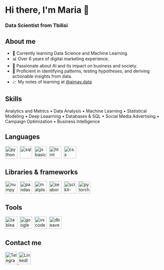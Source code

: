 <div id-"header' align-"center">
<h1> Hi there, I'm Maria 👋 </h1>
<h3> Data Scientist from Tbilisi </h3>
</div>

<h2>About me</h2>

- 🌱 Currently learning Data Science and Machine Learning.
- 📊 Over 6 years of digital marketing experience.
- 🧠 Passionate about AI and its impact on business and society.
- 🎯 Proficient in identifying patterns, testing hypotheses, and deriving actionable insights from data.
- 📈 My notes of learning at <a href="https://www.instagram.com/aimay.data">@aimay.data</a>

<h2>Skills</h2>
Analytics and Metrics • Data Analysis • Machine Learning • Statistical Modeling • Deep Leaarning • Databases & SQL • Social Media Advertising • Campaign Optimization • Business Intelligence

<h2> Languages </h2>

<img src="https://drive.google.com/uc?id=1rN2hPQxztyIxGrw3806a2EDUvSOJoNj9" title="python" width="40" height="40" />&nbsp;
<img src="https://drive.google.com/uc?id=16hc1Q6Dt4bY4_5Eo-W9v_Bp5fgj4yQq4" title="sql" width="40" height="40" />&nbsp;
<img src="https://cdn.jsdelivr.net/gh/devicons/devicon/icons/javascript/javascript-original.svg"
title="js basics" width="40" height="40"/>&nbsp;
<img src="https://cdn.jsdelivr.net/gh/devicons/devicon/icons/html5/html5-original.svg"
title="html basics" width="40" height="40"/>&nbsp;
<img src="https://cdn.jsdelivr.net/gh/devicons/devicon/icons/css3/css3-original.svg"
title="css basics" width="40" height="40"/>&nbsp;      
          
<h2>Libraries & frameworks</h2>

<img src="https://drive.google.com/file/d/1nggbFoPoL7Gk3kvt-Pe7TeIwaDnMRqud/view?usp=drive_link"
title="numpy" width="40" height="40"/>&nbsp;
<img src="https://drive.google.com/file/d/1zhEM-AgcSR5IMa-6Q5YiO0Jmp93oi97x/view?usp=drive_link"
title="pandas" width="40" height="40"/>&nbsp;
<img src="https://drive.google.com/file/d/1DmcXlLyG3OW0TDbzaqobGG08GsWRdkYs/view?usp=drive_link"
title="matplotlib" width="40" height="40"/>&nbsp;
<img src="https://drive.google.com/file/d/1rgPhHpAsw78qV2v611vhta8Rf9vsXKrt/view?usp=drive_link"
title="seaborn" width="40" height="40"/>&nbsp;
<img src="https://drive.google.com/file/d/18FwBxlOztgD2GlhZcRR9xEW6M6knw2vg/view?usp=drive_link"
title="scikit-learn" width="40" height="40"/>&nbsp;
<img src="https://drive.google.com/file/d/1EdW93KsLhIEdj3OAo0d-C1kTdLSy1cGx/view?usp=drive_link"
title="pytorch" width="40" height="40"/>&nbsp;

<h2>Tools</h2>
<img src="https://drive.google.com/file/d/1zVPpDKVEqMDHHj-hBTDSu4psXFFWBum0/view?usp=drive_link"
title="tableau" width="40" height="40"/>&nbsp;
<img src="https://drive.google.com/file/d/1W0xfcHLvJ8VxWaWbOKA2Bp_rj3feH3CZ/view?usp=drive_link"
title="google colab" width="40" height="40"/>&nbsp;
<img src="https://drive.google.com/file/d/1pKcST16skPDl6zomP8iy8bnDpdddBBRa/view?usp=drive_link"
title="vscode" width="40" height="40"/>&nbsp;
<img src="https://drive.google.com/file/d/1okjAtlVf--GEE7RC9KnAV2pUyNzYaOWl/view?usp=drive_link"
title="dbeaver" width="40" height="40"/>&nbsp;
      
<h2>Contact me</h2>  

<div class="contact-links">
    <a href="https://t.me/maymiya">
        <img src="https://drive.google.com/uc?id=1em8YPRIolGnua8Q23nzay7KTKsZgodbZ" alt="Telegram" style="width: auto; height: 40px;" />
    </a>
    <a href="https://linkedin.com/in/anikanovama">
        <img src="https://cdn.icon-icons.com/icons2/2530/PNG/512/linkedin_button_icon_151847.png" alt="LinkedIn" style="width: auto; height: 40px;" />
    </a>
</div>

